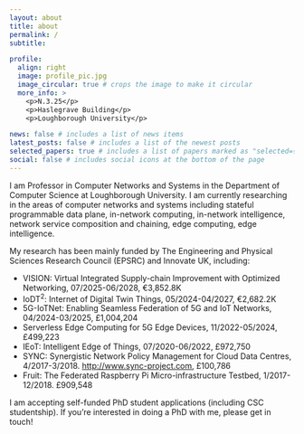 ```yaml
---
layout: about
title: about
permalink: /
subtitle:

profile:
  align: right
  image: profile_pic.jpg
  image_circular: true # crops the image to make it circular
  more_info: >
    <p>N.3.25</p>
    <p>Haslegrave Building</p>
    <p>Loughborough University</p>

news: false # includes a list of news items
latest_posts: false # includes a list of the newest posts
selected_papers: true # includes a list of papers marked as "selected={true}"
social: false # includes social icons at the bottom of the page
---
```


I am Professor in Computer Networks and Systems in the Department of Computer Science at Loughborough University. I am currently researching in the areas of computer networks and systems including stateful programmable data plane, in-network computing, in-network intelligence, network service composition and chaining, edge computing, edge intelligence.

My research has been mainly funded by The Engineering and Physical Sciences Research Council (EPSRC) and Innovate UK, including:

- VISION: Virtual Integrated Supply-chain Improvement with Optimized Networking, 07/2025-06/2028, €3,852.8K
- IoDT<sup>2</sup>: Internet of Digital Twin Things, 05/2024-04/2027, €2,682.2K
- 5G-IoTNet: Enabling Seamless Federation of 5G and IoT Networks, 04/2024-03/2025, £1,004,204
- Serverless Edge Computing for 5G Edge Devices, 11/2022-05/2024, £499,223
- IEoT: Intelligent Edge of Things, 07/2020-06/2022, £972,750
- SYNC: Synergistic Network Policy Management for Cloud Data Centres, 4/2017-3/2018. http://www.sync-project.com, £100,786
- Fruit: The Federated Raspberry Pi Micro-infrastructure Testbed, 1/2017-12/2018. £909,548

I am accepting self-funded PhD student applications (including CSC studentship). If you’re interested in doing a PhD with me, please get in touch!
